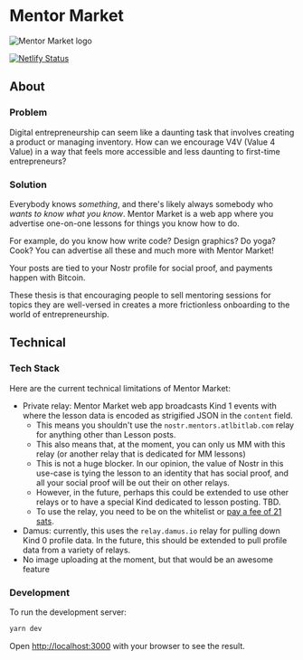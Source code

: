# Mentor Market

![Mentor Market logo](https://mentors.atlbitlab.com/mentor-market-poster.jpg)

[![Netlify Status](https://api.netlify.com/api/v1/badges/4ab84b58-884a-4906-86ed-9c953188d619/deploy-status)](https://app.netlify.com/sites/mentor-market/deploys)

## About

### Problem

Digital entrepreneurship can seem like a daunting task that involves creating a product or managing inventory. How can we encourage V4V (Value 4 Value) in a way that feels more accessible and less daunting to first-time entrepreneurs?

### Solution

Everybody knows _something_, and there's likely always somebody who _wants to know what you know_. Mentor Market is a web app where you advertise one-on-one lessons for things you know how to do.

For example, do you know how write code? Design graphics? Do yoga? Cook? You can advertise all these and much more with Mentor Market!

Your posts are tied to your Nostr profile for social proof, and payments happen with Bitcoin.

These thesis is that encouraging people to sell mentoring sessions for topics they are well-versed in creates a more frictionless onboarding to the world of entrepreneurship.

## Technical

### Tech Stack

Here are the current technical limitations of Mentor Market:

- Private relay: Mentor Market web app broadcasts Kind 1 events with where the lesson data is encoded as strigified JSON in the `content` field.
  - This means you shouldn't use the `nostr.mentors.atlbitlab.com` relay for anything other than Lesson posts. 
  - This also means that, at the moment, you can only us MM with this relay (or another relay that is dedicated for MM lessons)
  - This is not a huge blocker. In our opinion, the value of Nostr in this use-case is tying the lesson to an identity that has social proof, and all your social proof will be out their on other relays.
  - However, in the future, perhaps this could be extended to use other relays or to have a special Kind dedicated to lesson posting. TBD.
  - To use the relay, you need to be on the whitelist or [pay a fee of 21 sats](https://nostr.mentors.atlbitlab.com/invoices).
- Damus: currently, this uses the `relay.damus.io` relay for pulling down Kind 0 profile data. In the future, this should be extended to pull profile data from a variety of relays.
- No image uploading at the moment, but that would be an awesome feature

### Development

To run the development server:

```bash
yarn dev
```

Open [http://localhost:3000](http://localhost:3000) with your browser to see the result.
